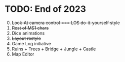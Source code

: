 # TODO: End of 2023
0. ~~Look-At camera control === LOS do-it-yourself style~~
1. ~~Rest of MS1 chars~~
2. Dice animations
3. ~~Layout restyle~~
4. Game Log initiative
5. Ruins + Trees + Bridge + Jungle + Castle
6. Map Editor